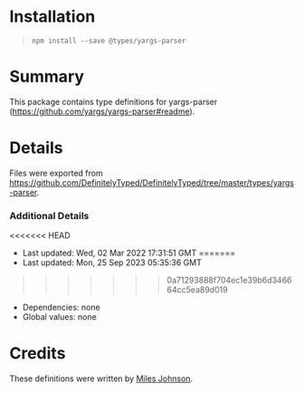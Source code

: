 # Installation
> `npm install --save @types/yargs-parser`

# Summary
This package contains type definitions for yargs-parser (https://github.com/yargs/yargs-parser#readme).

# Details
Files were exported from https://github.com/DefinitelyTyped/DefinitelyTyped/tree/master/types/yargs-parser.

### Additional Details
<<<<<<< HEAD
 * Last updated: Wed, 02 Mar 2022 17:31:51 GMT
=======
 * Last updated: Mon, 25 Sep 2023 05:35:36 GMT
>>>>>>> 0a71293888f704ec1e39b6d346664cc5ea89d019
 * Dependencies: none
 * Global values: none

# Credits
These definitions were written by [Miles Johnson](https://github.com/milesj).
